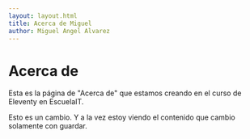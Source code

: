 ```yaml
---
layout: layout.html
title: Acerca de Miguel
author: Miguel Angel Alvarez
---
```


# Acerca de

Esta es la página de "Acerca de" que estamos creando en el curso de Eleventy en EscuelaIT.

Esto es un cambio. Y a la vez estoy viendo el contenido que cambio solamente con guardar.